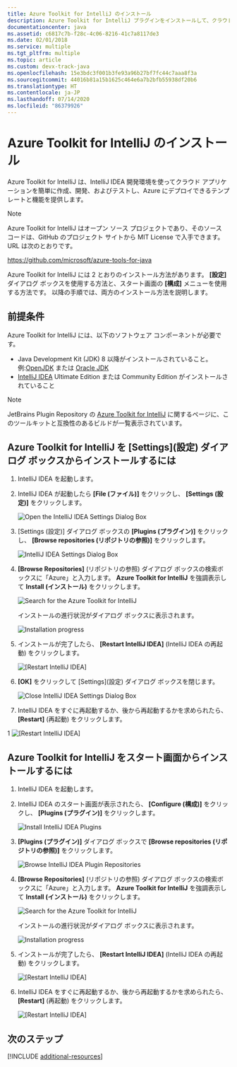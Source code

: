 ```yaml
---
title: Azure Toolkit for IntelliJ のインストール
description: Azure Toolkit for IntelliJ プラグインをインストールして、クラウド アプリケーションを作成し、Azure にデプロイする方法を説明します。
documentationcenter: java
ms.assetid: c6817c7b-f28c-4c06-8216-41c7a8117de3
ms.date: 02/01/2018
ms.service: multiple
ms.tgt_pltfrm: multiple
ms.topic: article
ms.custom: devx-track-java
ms.openlocfilehash: 15e3bdc3f001b3fe93a96b27bf7fc44c7aaa8f3a
ms.sourcegitcommit: 44016b81a15b1625c464e6a7b2bfb55938df20b6
ms.translationtype: HT
ms.contentlocale: ja-JP
ms.lasthandoff: 07/14/2020
ms.locfileid: "86379926"
---
```

# <a name="installing-the-azure-toolkit-for-intellij"></a>Azure Toolkit for IntelliJ のインストール

Azure Toolkit for IntelliJ は、IntelliJ IDEA 開発環境を使ってクラウド アプリケーションを簡単に作成、開発、およびテストし、Azure にデプロイできるテンプレートと機能を提供します。

> [!NOTE] 
> 
> Azure Toolkit for IntelliJ はオープン ソース プロジェクトであり、そのソース コードは、GitHub のプロジェクト サイトから MIT License で入手できます。URL は次のとおりです。 
> 
> <https://github.com/microsoft/azure-tools-for-java> 
> 

Azure Toolkit for IntelliJ には 2 とおりのインストール方法があります。 **[設定]** ダイアログ ボックスを使用する方法と、スタート画面の **[構成]** メニューを使用する方法です。 以降の手順では、両方のインストール方法を説明します。

## <a name="prerequisites"></a>前提条件

Azure Toolkit for IntelliJ には、以下のソフトウェア コンポーネントが必要です。

* Java Development Kit (JDK) 8 以降がインストールされていること。例:[OpenJDK](https://openjdk.java.net/) または [Oracle JDK](https://www.oracle.com/technetwork/java/javase/downloads/index.html)
* [IntelliJ IDEA](https://www.jetbrains.com/idea/download/) Ultimate Edition または Community Edition がインストールされていること

> [!NOTE]
> 
> JetBrains Plugin Repository の [Azure Toolkit for IntelliJ](https://plugins.jetbrains.com/plugin/8053) に関するページに、このツールキットと互換性のあるビルドが一覧表示されています。
> 

<!--
> [!IMPORTANT]
> 
> If you are using the Azure Toolkit for IntelliJ on Windows, the toolkit requires installing the Azure SDK 2.9.6 or later in order to use the Azure emulator. You have two options for installing the Azure SDK:
> 
> * You can download and install the Azure SDK by using the [Web Platform Installer (WebPI)](https://go.microsoft.com/fwlink/?LinkID=252838).
> * If you do not have the Azure SDK installed when you create your first Azure deployment project, you will be prompted to automatically download install the requisite version of the Azure SDK.
> 
> Note that the Azure SDK is only required on Windows.
> 
-->


## <a name="to-install-the-azure-toolkit-for-intellij-from-the-settings-dialog-box"></a>Azure Toolkit for IntelliJ を [Settings]\(設定) ダイアログ ボックスからインストールするには

1. IntelliJ IDEA を起動します。

1. IntelliJ IDEA が起動したら **[File (ファイル)]** をクリックし、 **[Settings (設定)]** をクリックします。
   
   ![Open the IntelliJ IDEA Settings Dialog Box][01a]

1. [Settings (設定)] ダイアログ ボックスの **[Plugins (プラグイン)]** をクリックし、 **[Browse repositories (リポジトリの参照)]** をクリックします。
   
   ![IntelliJ IDEA Settings Dialog Box][02a]

1. **[Browse Repositories]** (リポジトリの参照) ダイアログ ボックスの検索ボックスに「Azure」と入力します。 **Azure Toolkit for IntelliJ** を強調表示して **Install (インストール)** をクリックします。
   
   ![Search for the Azure Toolkit for IntelliJ][03]
   
   インストールの進行状況がダイアログ ボックスに表示されます。
   
   ![Installation progress][04]

1. インストールが完了したら、 **[Restart IntelliJ IDEA]** (IntelliJ IDEA の再起動) をクリックします。
   
   ![[Restart IntelliJ IDEA]][05]

1. **[OK]** をクリックして [Settings]\(設定) ダイアログ ボックスを閉じます。
   
   ![Close IntelliJ IDEA Settings Dialog Box][06]

1. IntelliJ IDEA をすぐに再起動するか、後から再起動するかを求められたら、 **[Restart]** (再起動) をクリックします。
   
1   ![[Restart IntelliJ IDEA]][07]

## <a name="to-install-the-azure-toolkit-for-intellij-from-the-start-screen"></a>Azure Toolkit for IntelliJ をスタート画面からインストールするには

1. IntelliJ IDEA を起動します。

1. IntelliJ IDEA のスタート画面が表示されたら、 **[Configure (構成)]** をクリックし、 **[Plugins (プラグイン)]** をクリックします。
   
   ![Install IntelliJ IDEA Plugins][01b]

1. **[Plugins (プラグイン)]** ダイアログ ボックスで **[Browse repositories (リポジトリの参照)]** をクリックします。
   
   ![Browse IntelliJ IDEA Plugin Repositories][02b]

1. **[Browse Repositories]** (リポジトリの参照) ダイアログ ボックスの検索ボックスに「Azure」と入力します。 **Azure Toolkit for IntelliJ** を強調表示して **Install (インストール)** をクリックします。
   
   ![Search for the Azure Toolkit for IntelliJ][03]
   
   インストールの進行状況がダイアログ ボックスに表示されます。
   
   ![Installation progress][04]

1. インストールが完了したら、 **[Restart IntelliJ IDEA]** (IntelliJ IDEA の再起動) をクリックします。
   
   ![[Restart IntelliJ IDEA]][05]

1. IntelliJ IDEA をすぐに再起動するか、後から再起動するかを求められたら、 **[Restart]** (再起動) をクリックします。
   
   ![[Restart IntelliJ IDEA]][07]

## <a name="next-steps"></a>次のステップ

[!INCLUDE [additional-resources](includes/additional-resources.md)]

<!-- URL List -->

<!-- IMG List -->

[01a]: media/installation/01-intellij-file-settings.png
[01b]: media/installation/01-intellij-configure-dropdown.png
[02a]: media/installation/02-intellij-settings-dialog.png
[02b]: media/installation/02-intellij-plugins-dialog.png
[03]: media/installation/03-intellij-browse-repositories.png
[04]: media/installation/04-install-progress.png
[05]: media/installation/05-restart-intellij.png
[06]: media/installation/06-intellij-settings-dialog.png
[07]: media/installation/07-restart-intellij.png
